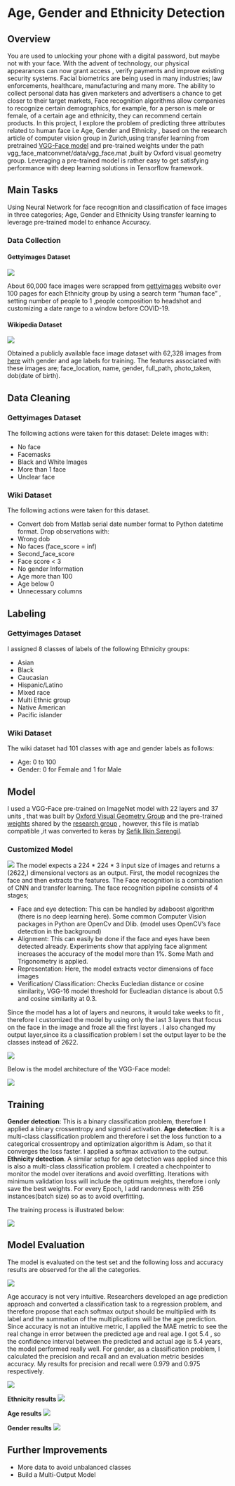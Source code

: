 # Age, Gender and Ethnicity Detection

## Overview
You are used to unlocking your phone with a digital password, but maybe not with your face. With the advent of technology, our physical appearances can now grant access , verify payments and improve existing security systems. Facial biometrics are being used in many industries; law enforcements, healthcare, manufacturing and many more.  The ability to collect personal data has given marketers and advertisers a chance to get closer to their target markets, Face recognition algorithms allow companies to recognize certain demographics, for example, for a person is male or female, of a certain age and ethnicity, they can recommend certain products.
In this project, I explore the problem of predicting three attributes related to human face i.e Age, Gender and Ethnicity , based on the research article of computer vision group in Zurich,using transfer learning from pretrained [VGG-Face model](http://www.robots.ox.ac.uk/~vgg/software/vgg_face/) and pre-trained weights under  the path vgg_face_matconvnet/data/vgg_face.mat ,built by Oxford visual geometry group. Leveraging a pre-trained model is rather easy to get satisfying performance with deep learning solutions in Tensorflow framework.

## Main Tasks
Using Neural Network for face recognition and classification of face images in three categories; Age, Gender and Ethnicity
Using transfer learning to leverage pre-trained model to enhance Accuracy.

### Data Collection
#### Gettyimages Dataset

![](pics/presentation_pics/gettyimages.jpg)

About 60,000 face images were scrapped from [gettyimages](https://www.gettyimages.com/editorial-images) website over 100 pages for each Ethnicity group by using a search term “human face” , setting number of people to 1 ,people composition to headshot and customizing a date range to a window before COVID-19.

#### Wikipedia Dataset

![](pics/presentation_pics/wikipedia.png)

Obtained a publicly available face image dataset with 62,328 images from [here](https://data.vision.ee.ethz.ch/cvl/rrothe/imdb-wiki/) with gender and age labels for training.	 The features associated with these images are; face_location, name, gender, full_path, photo_taken, dob(date of birth).

## Data Cleaning
### Gettyimages Dataset
The following actions were taken for this dataset:
Delete images with:
- No face
- Facemasks
- Black and White Images
- More than 1 face
- Unclear face
### Wiki Dataset
The following actions were taken for this dataset.
- Convert dob from Matlab serial date number format to Python datetime format.
Drop observations with:
- Wrong dob
- No faces (face_score = inf)
- Second_face_score
- Face score < 3
- No gender Information
- Age more than 100
- Age below 0
- Unnecessary columns

## Labeling
### Gettyimages Dataset
I assigned 8 classes of labels of the following Ethnicity groups:
- Asian
- Black
- Caucasian
- Hispanic/Latino
- Mixed race
- Multi Ethnic group
- Native American
- Pacific islander
### Wiki Dataset
The wiki dataset had 101 classes with age and gender labels as follows:
- Age: 0 to 100
- Gender: 0 for Female and 1 for Male

## Model
I used a VGG-Face pre-trained on ImageNet model with 22 layers and 37 units , that was built by [Oxford Visual Geometry Group](http://www.robots.ox.ac.uk/~vgg/publications/2015/Parkhi15/poster.pdf) and the pre-trained [weights](https://drive.google.com/file/d/1CPSeum3HpopfomUEK1gybeuIVoeJT_Eo/view) shared by the [research group](http://www.robots.ox.ac.uk/~vgg/software/vgg_face/) , however, this file is matlab compatible ,it was converted to keras by [Sefik Ilkin Serengil](https://sefiks.com/2019/07/15/how-to-convert-matlab-models-to-keras/). 



### Customized Model

![](pics/presentation_pics/model.png)
The model expects a 224 * 224 * 3 input size of images and returns a (2622,) dimensional vectors as an output.  First, the model recognizes the face and then extracts the features.
The Face recognition is a combination of CNN and transfer learning. The face recognition pipeline consists of 4 stages;
- Face and eye detection: This can be handled by adaboost algorithm (there is no deep learning here). Some common Computer Vision packages in Python are OpenCv and Dlib. (model uses OpenCV’s face detection in the background)
- Alignment: This can easily be done if the face and eyes have been detected already. Experiments show that applying face alignment increases the accuracy of the model more than 1%. Some Math and Trigonometry is applied.
- Representation: Here, the model extracts vector dimensions of face images
- Verification/ Classification: Checks Eucledian distance or cosine similarity, VGG-16 model threshold for Eucleadian distance is about 0.5 and cosine similarity at 0.3. 

Since the model has a lot of layers and neurons, it would take weeks to fit , therefore I customized the model by using only the last 3 layers that focus on the face in the image and froze all the first layers . I also changed my output layer,since its a classification problem I set the output layer to be the classes instead of 2622.

![](pics/presentation_pics/customized_model.png)

Below is the model architecture of the VGG-Face model:

![](pics/presentation_pics/model_architecture.png)

## Training
**Gender detection**:  This is a binary classification problem, therefore I applied a binary crossentropy and sigmoid activation.
**Age detection**: It is a multi-class classification problem and therefore i set the loss function to a categorical crossentropy and optimization algorithm is Adam, so that it converges the loss faster. I applied a softmax activation to the output.
**Ethnicity detection**.  A similar setup for age detection was applied since this is also a multi-class classification problem.
I created a chechpointer to monitor the model over iterations and avoid overfitting. Iterations with minimum validation loss will include the optimum weights, therefore i only save the best weights. For every Epoch, I add randomness with 256 instances(batch size) so as to avoid overfitting.

 The training process is illustrated below:

![](pics/presentation_pics/training.png)


##  Model Evaluation
The model is evaluated on the test set and the following loss and accuracy results are observed for the all the categories.

![](pics/presentation_pics/model_results.png)

Age accuracy is not very intuitive.  Researchers developed an age prediction approach and converted a classification task to a regression problem,  and therefore propose that each softmax output should be multiplied with its label and the summation of the multiplications will be the age prediction.
Since accuracy is not an intuitive metric, I applied the MAE metric to see the real change in error between the predicted age and real age. I got 5.4 , so the confidence interval between the predicted and actual age is 5.4 years, the model performed really well.
For gender, as a classification problem, I calculated the precision and recall and an evaluation metric besides accuracy. My results for precision and recall were 0.979 and 0.975 respectively.

![](pics/presentation_pics/confusion_matrix.png)

**Ethnicity results**
![](pics/presentation_pics/ethnicity_results.png)

**Age results**
![](pics/presentation_pics/age_results.png)

**Gender results**
![](pics/presentation_pics/gender_results.png)

## Further Improvements

- More data to avoid unbalanced classes
- Build a Multi-Output Model


